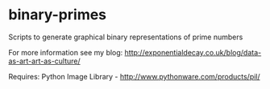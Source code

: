 binary-primes
=============

Scripts to generate graphical binary representations of prime numbers

For more information see my blog: http://exponentialdecay.co.uk/blog/data-as-art-art-as-culture/

Requires: Python Image Library - http://www.pythonware.com/products/pil/
